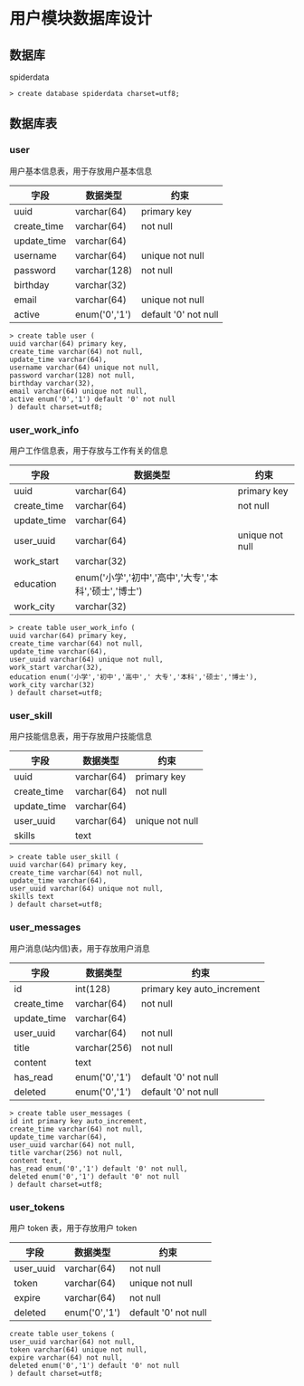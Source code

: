 # 用户模块数据库设计

## 数据库

spiderdata

```
> create database spiderdata charset=utf8;
```

## 数据库表

### user

用户基本信息表，用于存放用户基本信息

|字段|数据类型|约束|
|----|----|----|
|uuid|varchar(64)|primary key|
|create_time|varchar(64)|not null|
|update_time|varchar(64)||
|username|varchar(64)|unique not null|
|password|varchar(128)|not null|
|birthday|varchar(32)||
|email|varchar(64)|unique not null|
|active|enum('0','1')|default '0' not null|

```
> create table user (
uuid varchar(64) primary key,
create_time varchar(64) not null,
update_time varchar(64),
username varchar(64) unique not null,
password varchar(128) not null,
birthday varchar(32),
email varchar(64) unique not null,
active enum('0','1') default '0' not null
) default charset=utf8;
```

### user_work_info

用户工作信息表，用于存放与工作有关的信息

|字段|数据类型|约束|
|----|----|----|
|uuid|varchar(64)|primary key|
|create_time|varchar(64)|not null|
|update_time|varchar(64)||
|user_uuid|varchar(64)|unique not null|
|work_start|varchar(32)||
|education|enum('小学','初中','高中','大专','本科','硕士','博士')||
|work_city|varchar(32)||

```
> create table user_work_info (
uuid varchar(64) primary key,
create_time varchar(64) not null,
update_time varchar(64),
user_uuid varchar(64) unique not null,
work_start varchar(32),
education enum('小学','初中','高中',' 大专','本科','硕士','博士'),
work_city varchar(32)
) default charset=utf8;
```

### user_skill

用户技能信息表，用于存放用户技能信息

|字段|数据类型|约束|
|----|----|----|
|uuid|varchar(64)|primary key|
|create_time|varchar(64)|not null|
|update_time|varchar(64)||
|user_uuid|varchar(64)|unique not null|
|skills|text||

```
> create table user_skill (
uuid varchar(64) primary key,
create_time varchar(64) not null,
update_time varchar(64),
user_uuid varchar(64) unique not null,
skills text
) default charset=utf8;
```

### user_messages

用户消息(站内信)表，用于存放用户消息

|字段|数据类型|约束|
|----|----|----|
|id|int(128)|primary key auto_increment|
|create_time|varchar(64)|not null|
|update_time|varchar(64)||
|user_uuid|varchar(64)|not null|
|title|varchar(256)|not null|
|content|text||
|has_read|enum('0','1')|default '0' not null|
|deleted|enum('0','1')|default '0' not null|

```
> create table user_messages (
id int primary key auto_increment,
create_time varchar(64) not null,
update_time varchar(64),
user_uuid varchar(64) not null,
title varchar(256) not null,
content text,
has_read enum('0','1') default '0' not null,
deleted enum('0','1') default '0' not null
) default charset=utf8;
```

### user_tokens

用户 token 表，用于存放用户 token

|字段|数据类型|约束|
|----|----|----|
|user_uuid|varchar(64)|not null|
|token|varchar(64)|unique not null|
|expire|varchar(64)|not null|
|deleted|enum('0','1')|default '0' not null|

```
create table user_tokens (
user_uuid varchar(64) not null,
token varchar(64) unique not null,
expire varchar(64) not null,
deleted enum('0','1') default '0' not null
) default charset=utf8;
```

